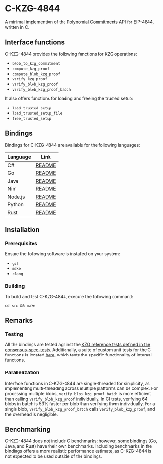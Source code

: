 # C-KZG-4844

A minimal implemention of the [Polynomial
Commitments](https://github.com/ethereum/consensus-specs/blob/dev/specs/deneb/polynomial-commitments.md)
API for EIP-4844, written in C.

## Interface functions

C-KZG-4844 provides the following functions for KZG operations:

- `blob_to_kzg_commitment`
- `compute_kzg_proof`
- `compute_blob_kzg_proof`
- `verify_kzg_proof`
- `verify_blob_kzg_proof`
- `verify_blob_kzg_proof_batch`

It also offers functions for loading and freeing the trusted setup:

- `load_trusted_setup`
- `load_trusted_setup_file`
- `free_trusted_setup`

## Bindings

Bindings for C-KZG-4844 are available for the following languages:

| Language | Link                                 |
|----------|--------------------------------------|
| C#       | [README](bindings/csharp/README.md)  |
| Go       | [README](bindings/go/README.md)      |
| Java     | [README](bindings/java/README.md)    |
| Nim      | [README](bindings/nim/README.md)     |
| Node.js  | [README](bindings/node.js/README.md) |
| Python   | [README](bindings/python/README.md)  |
| Rust     | [README](bindings/rust/README.md)    |

## Installation

### Prerequisites

Ensure the following software is installed on your system:

* `git`
* `make`
* `clang`

### Building

To build and test C-KZG-4844, execute the following command:

```
cd src && make
```

## Remarks

### Testing

All the bindings are tested against the [KZG reference tests defined in the
consensus-spec-tests](https://github.com/ethereum/consensus-spec-tests/tree/master/tests/general/deneb/kzg).
Additionally, a suite of custom unit tests for the C functions is located
[here](https://github.com/ethereum/c-kzg-4844/blob/main/src/test_c_kzg_4844.c),
which tests the specific functionality of internal functions.

### Parallelization

Interface functions in C-KZG-4844 are single-threaded for simplicity, as
implementing multi-threading across multiple platforms can be complex. For
processing multiple blobs, `verify_blob_kzg_proof_batch` is more efficient than
calling `verify_blob_kzg_proof` individually. In CI tests, verifying 64 blobs in
batch is 53% faster per blob than verifying them individually. For a single
blob, `verify_blob_kzg_proof_batch` calls `verify_blob_kzg_proof`, and the
overhead is negligible.

## Benchmarking

C-KZG-4844 does not include C benchmarks; however, some bindings (Go, Java, and
Rust) have their own benchmarks. Including benchmarks in the bindings offers a
more realistic performance estimate, as C-KZG-4844 is not expected to be used
outside of the bindings.

